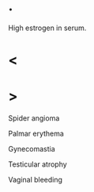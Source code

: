 # .

High estrogen in serum.

# <

# >

Spider angioma

Palmar erythema

Gynecomastia

Testicular atrophy

Vaginal bleeding
